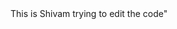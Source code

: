 <html>
  <head> 
    <title> My Home Page </title>
  </head>
  
 <body>
   <div> This is Shivam trying to edit the code"</div>
  </body>
  </html>
